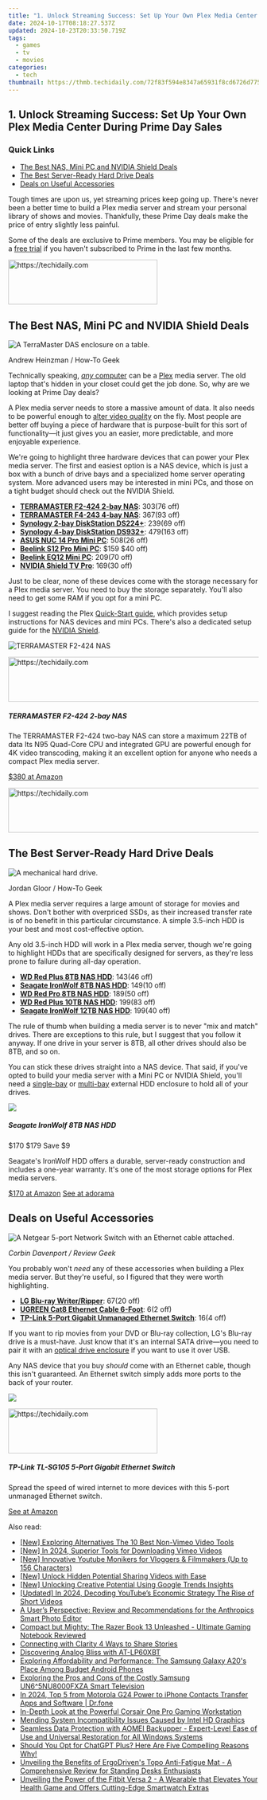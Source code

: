 ```yaml
---
title: "1. Unlock Streaming Success: Set Up Your Own Plex Media Center During Prime Day Sales"
date: 2024-10-17T08:18:27.537Z
updated: 2024-10-23T20:33:50.719Z
tags:
  - games
  - tv
  - movies
categories:
  - tech
thumbnail: https://thmb.techidaily.com/72f83f594e8347a65931f8cd6726d7752e9fa455ebb805c1df40ab92a9a832b1.jpg
---
```


## 1. Unlock Streaming Success: Set Up Your Own Plex Media Center During Prime Day Sales

### Quick Links

* [The Best NAS, Mini PC and NVIDIA Shield Deals](https://video-screen-grab.techidaily.com/new-maximize-your-online-interactions-with-these-5-devices-for-2024/)
* [The Best Server-Ready Hard Drive Deals](https://snapchat-videos.techidaily.com/adding-the-latest-social-media-snapchat-to-mac-for-2024/)
* [Deals on Useful Accessories](https://extra-hints.techidaily.com/a-critical-look-at-ustream-with-similar-sites-for-2024/)

 Tough times are upon us, yet streaming prices keep going up. There's never been a better time to build a Plex media server and stream your personal library of shows and movies. Thankfully, these Prime Day deals make the price of entry slightly less painful.

 Some of the deals are exclusive to Prime members. You may be eligible for a [free trial](https://www.amazon.com/gp/help/customer/display.html?nodeId=G6RZ3AA6NQMCKYEM) if you haven't subscribed to Prime in the last few months.

<!-- affiliate ads begin -->
<a href="https://aligracehair.sjv.io/c/5597632/2047346/19272" target="_top" id="2047346">
  <img src="//a.impactradius-go.com/display-ad/19272-2047346" border="0" alt="https://techidaily.com" width="300" height="90"/>
</a>
<img height="0" width="0" src="https://aligracehair.sjv.io/i/5597632/2047346/19272" style="position:absolute;visibility:hidden;" border="0" />
<!-- affiliate ads end -->

##  The Best NAS, Mini PC and NVIDIA Shield Deals

![A TerraMaster DAS enclosure on a table.](https://static1.howtogeekimages.com/wordpress/wp-content/uploads/2024/06/26.jpg) 

Andrew Heinzman / How-To Geek

 Technically speaking, [_any_ computer](https://twitter-videos.techidaily.com/new-in-2024-the-complete-guide-to-tweeting-visual-content-in-form-of-customized-gifs/) can be a [Plex](https://network-issues.techidaily.com/instantly-eradicate-playback-problems/) media server. The old laptop that's hidden in your closet could get the job done. So, why are we looking at Prime Day deals?

 A Plex media server needs to store a massive amount of data. It also needs to be powerful enough to [alter video quality](https://facebook-video-share.techidaily.com/updated-the-essential-guide-to-verifying-your-youtube-profile/) on the fly. Most people are better off buying a piece of hardware that is purpose-built for this sort of functionality—it just gives you an easier, more predictable, and more enjoyable experience.

 We're going to highlight three hardware devices that can power your Plex media server. The first and easiest option is a NAS device, which is just a box with a bunch of drive bays and a specialized home server operating system. More advanced users may be interested in mini PCs, and those on a tight budget should check out the NVIDIA Shield.

* **[TERRAMASTER F2-424 2-bay NAS](https://www.amazon.com/dp/B0CXPBM2DF?tag=htgprimedaysite-20)**: $303 ($76 off)
* **[TERRAMASTER F4-243 4-bay NAS](https://www.amazon.com/dp/B09VLFYWFY?tag=htgprimedaysite-20)**: $367 ($93 off)
* **[Synology 2-bay DiskStation DS224+](https://shop-links.co/link/?exclusive=1&publisher_slug=itechdaily19598&url=https%3A%2F%2Fclick.linksynergy.com%2Fdeeplink%3Fid%3D2QzUaswX1as%26mid%3D44583%26murl%3Dhttps%253A%252F%252Fwww.newegg.com%252Fsynology-ds124%252Fp%252FN82E16822108840%26u1%3Dhtg2baydiskstationdeal)**: $239 ($69 off)
* **[Synology 4-bay DiskStation DS932+](https://shop-links.co/link/?exclusive=1&publisher_slug=itechdaily19598&url=https%3A%2F%2Fclick.linksynergy.com%2Fdeeplink%3Fid%3D2QzUaswX1as%26mid%3D44583%26murl%3Dhttps%253A%252F%252Fwww.newegg.com%252Fsynology-ds923%252Fp%252F0YH-0064-00009%26u1%3Dhtg4baydiskstationdeal)**: $479 ($163 off)
* **[ASUS NUC 14 Pro Mini PC](https://shop-links.co/link/?exclusive=1&publisher_slug=itechdaily19598&url=https%3A%2F%2Fclick.linksynergy.com%2Fdeeplink%3Fid%3D2QzUaswX1as%26mid%3D44583%26murl%3Dhttps%253A%252F%252Fwww.newegg.com%252Fasus-rnuc14rvku50000ui-nuc-14-pro%252Fp%252FN82E16856110265%26u1%3Dhtgasusnucdeal)**: $508 ($26 off)
* **[Beelink S12 Pro Mini PC](https://amazon.com/dp/B0BVLS7ZHP?tag=htgprimedaysite-20)**: $159 $40 off)
* **[Beelink EQ12 Mini PC](https://amazon.com/dp/B0CYP89CDR?tag=htgprimedaysite-20)**: $209 ($70 off)
* **[NVIDIA Shield TV Pro](https://amazon.com/dp/B07YP9FBMM?tag=htgprimedaysite-20)**: $169 ($30 off)

 Just to be clear, none of these devices come with the storage necessary for a Plex media server. You need to buy the storage separately. You'll also need to get some RAM if you opt for a mini PC.

 I suggest reading the Plex [Quick-Start guide](https://support.plex.tv/articles/200264746-quick-start-step-by-step-guides/), which provides setup instructions for NAS devices and mini PCs. There's also a dedicated setup guide for the [NVIDIA Shield](https://support.plex.tv/articles/221099988-setting-up-and-managing-plex-media-server-on-nvidia-shield/).

![TERRAMASTER F2-424 NAS](https://static1.howtogeekimages.com/wordpress/wp-content/uploads/2024/07/51yvsnas6tl-_ac_sl1500_.jpg) 

<!-- affiliate ads begin -->
<a href="https://appsumo.8odi.net/c/5597632/2043638/7443" target="_top" id="2043638">
  <img src="//a.impactradius-go.com/display-ad/7443-2043638" border="0" alt="https://techidaily.com" width="728" height="90"/>
</a>
<img height="0" width="0" src="https://appsumo.8odi.net/i/5597632/2043638/7443" style="position:absolute;visibility:hidden;" border="0" />
<!-- affiliate ads end -->

#####  TERRAMASTER F2-424 2-bay NAS

The TERRAMASTER F2-424 two-bay NAS can store a maximum 22TB of data Its N95 Quad-Core CPU and integrated GPU are powerful enough for 4K video transcoding, making it an excellent option for anyone who needs a compact Plex media server.

[$380 at Amazon](https://amazon.com/dp/B0CXPBM2DF?tag=htgprimedaysite-20) 

<!-- affiliate ads begin -->
<a href="https://appsumo.8odi.net/c/5597632/2151872/7443" target="_top" id="2151872">
  <img src="//a.impactradius-go.com/display-ad/7443-2151872" border="0" alt="https://techidaily.com" width="728" height="90"/>
</a>
<img height="0" width="0" src="https://appsumo.8odi.net/i/5597632/2151872/7443" style="position:absolute;visibility:hidden;" border="0" />
<!-- affiliate ads end -->

##  The Best Server-Ready Hard Drive Deals

![A mechanical hard drive.](https://static1.howtogeekimages.com/wordpress/wp-content/uploads/2023/09/52974816639_7b4544fc8a_o.jpg) 

Jordan Gloor / How-To Geek  
  
 A Plex media server requires a large amount of storage for movies and shows. Don't bother with overpriced SSDs, as their increased transfer rate is of no benefit in this particular circumstance. A simple 3.5-inch HDD is your best and most cost-effective option.

 Any old 3.5-inch HDD will work in a Plex media server, though we're going to highlight HDDs that are specifically designed for servers, as they're less prone to failure during all-day operation.

* **[WD Red Plus 8TB NAS HDD](https://amazon.com/dp/B0CMQ6SK7W?tag=htgprimedaysite-20)**: $143 ($46 off)
* **[Seagate IronWolf 8TB NAS HDD](https://amazon.com/dp/B084ZV4DXB?tag=htgprimedaysite-20)**: $149 ($10 off)
* **[WD Red Pro 8TB NAS HDD](https://amazon.com/dp/B0D1V2K4LJ?tag=htgprimedaysite-20)**: $189 ($50 off)
* **[WD Red Plus 10TB NAS HDD](https://amazon.com/dp/B08TZPS4QQ?tag=htgprimedaysite-20)**: $199 ($83 off)
* **[Seagate IronWolf 12TB NAS HDD](https://amazon.com/dp/B084ZTSMWF?tag=htgprimedaysite-20)**: $199 ($40 off)

 The rule of thumb when building a media server is to never "mix and match" drives. There are exceptions to this rule, but I suggest that you follow it anyway. If one drive in your server is 8TB, all other drives should also be 8TB, and so on.

 You can stick these drives straight into a NAS device. That said, if you've opted to build your media server with a Mini PC or NVIDIA Shield, you'll need a [single-bay](https://amazon.com/dp/B00LS5NFQ2?tag=htgprimedaysite-20) or [multi-bay](https://amazon.com/dp/B06ZY6DK8N?tag=htgprimedaysite-20) external HDD enclosure to hold all of your drives.

![](https://static1.howtogeekimages.com/wordpress/wp-content/uploads/2023/06/41r29akgr7l-_sl500_-1.jpg) 

#####  Seagate IronWolf 8TB NAS HDD

$170 $179 Save $9 

Seagate's IronWolf HDD offers a durable, server-ready construction and includes a one-year warranty. It's one of the most storage options for Plex media servers.

[$170 at Amazon](https://amazon.com/dp/B084ZV4DXB?tag=htgprimedaysite-20) [See at adorama](https://www.adorama.com/set8000vn004.html) 

##  Deals on Useful Accessories

![A Netgear 5-port Network Switch with an Ethernet cable attached.](https://static1.howtogeekimages.com/wordpress/wp-content/uploads/2023/07/c17243d1.png) 

_Corbin Davenport / Review Geek_

 You probably won't _need_ any of these accessories when building a Plex media server. But they're useful, so I figured that they were worth highlighting.

* **[LG Blu-ray Writer/Ripper](https://amazon.com/dp/B00E7B08MS?tag=htgprimedaysite-20)**: $67 ($20 off)
* **[UGREEN Cat8 Ethernet Cable 6-Foot](https://amazon.com/dp/B0875VL1CJ?tag=htgprimedaysite-20)**: $6 ($2 off)
* **[TP-Link 5-Port Gigabit Unmanaged Ethernet Switch](https://amazon.com/dp/B00A128S24?tag=htgprimedaysite-20)**: $16 ($4 off)

 If you want to rip movies from your DVD or Blu-ray collection, LG's Blu-ray drive is a must-have. Just know that it's an internal SATA drive—you need to pair it with an [optical drive enclosure](https://amazon.com/dp/B06XRCCV44?tag=htgprimedaysite-20sure/dp/B06XRCCV44/) if you want to use it over USB.

 Any NAS device that you buy _should_ come with an Ethernet cable, though this isn't guaranteed. An Ethernet switch simply adds more ports to the back of your router.

![](https://static1.howtogeekimages.com/wordpress/wp-content/uploads/2023/06/tp-link-switch-thumbnail.jpg) 

<!-- affiliate ads begin -->
<a href="https://aligracehair.sjv.io/c/5597632/2087248/19272" target="_top" id="2087248">
  <img src="//a.impactradius-go.com/display-ad/19272-2087248" border="0" alt="https://techidaily.com" width="300" height="90"/>
</a>
<img height="0" width="0" src="https://aligracehair.sjv.io/i/5597632/2087248/19272" style="position:absolute;visibility:hidden;" border="0" />
<!-- affiliate ads end -->

#####  TP-Link TL-SG105 5-Port Gigabit Ethernet Switch

Spread the speed of wired internet to more devices with this 5-port unmanaged Ethernet switch.

[See at Amazon](https://amazon.com/dp/B00A128S24?tag=htgprimedaysite-20)

<ins class="adsbygoogle"
     style="display:block"
     data-ad-format="autorelaxed"
     data-ad-client="ca-pub-7571918770474297"
     data-ad-slot="1223367746"></ins>

<ins class="adsbygoogle"
     style="display:block"
     data-ad-client="ca-pub-7571918770474297"
     data-ad-slot="8358498916"
     data-ad-format="auto"
     data-full-width-responsive="true"></ins>

<span class="atpl-alsoreadstyle">Also read:</span>
<div><ul>
<li><a href="https://vimeo-videos.techidaily.com/new-exploring-alternatives-the-10-best-non-vimeo-video-tools/"><u>[New] Exploring Alternatives The 10 Best Non-Vimeo Video Tools</u></a></li>
<li><a href="https://vimeo-videos.techidaily.com/new-in-2024-superior-tools-for-downloading-vimeo-videos/"><u>[New] In 2024, Superior Tools for Downloading Vimeo Videos</u></a></li>
<li><a href="https://facebook-video-share.techidaily.com/new-innovative-youtube-monikers-for-vloggers-and-filmmakers-up-to-156-characters/"><u>[New] Innovative Youtube Monikers for Vloggers & Filmmakers (Up to 156 Characters)</u></a></li>
<li><a href="https://facebook-video-content.techidaily.com/new-unlock-hidden-potential-sharing-videos-with-ease/"><u>[New] Unlock Hidden Potential Sharing Videos with Ease</u></a></li>
<li><a href="https://youtube-lab.techidaily.com/nlocking-creative-potential-using-google-trends-insights/"><u>[New] Unlocking Creative Potential Using Google Trends Insights</u></a></li>
<li><a href="https://youtube-docs.techidaily.com/ed-in-2024-decoding-youtubes-economic-strategy-the-rise-of-short-videos/"><u>[Updated] In 2024, Decoding YouTube’s Economic Strategy The Rise of Short Videos</u></a></li>
<li><a href="https://buynow-help.techidaily.com/a-users-perspective-review-and-recommendations-for-the-anthropics-smart-photo-editor/"><u>A User’s Perspective: Review and Recommendations for the Anthropics Smart Photo Editor</u></a></li>
<li><a href="https://buynow-help.techidaily.com/compact-but-mighty-the-razer-book-13-unleashed-ultimate-gaming-notebook-reviewed/"><u>Compact but Mighty: The Razer Book 13 Unleashed - Ultimate Gaming Notebook Reviewed</u></a></li>
<li><a href="https://facebook-videos.techidaily.com/connecting-with-clarity-4-ways-to-share-stories/"><u>Connecting with Clarity 4 Ways to Share Stories</u></a></li>
<li><a href="https://buynow-help.techidaily.com/discovering-analog-bliss-with-at-lp60xbt/"><u>Discovering Analog Bliss with AT-LP60XBT</u></a></li>
<li><a href="https://buynow-help.techidaily.com/exploring-affordability-and-performance-the-samsung-galaxy-a20s-place-among-budget-android-phones/"><u>Exploring Affordability and Performance: The Samsung Galaxy A20's Place Among Budget Android Phones</u></a></li>
<li><a href="https://buynow-help.techidaily.com/exploring-the-pros-and-cons-of-the-costly-samsung-un65nu8000fxza-smart-television/"><u>Exploring the Pros and Cons of the Costly Samsung UN6^5NU8000FXZA Smart Television</u></a></li>
<li><a href="https://android-transfer.techidaily.com/in-2024-top-5-from-motorola-g24-power-to-iphone-contacts-transfer-apps-and-software-drfone-by-drfone-transfer-from-android-transfer-from-android/"><u>In 2024, Top 5 from Motorola G24 Power to iPhone Contacts Transfer Apps and Software | Dr.fone</u></a></li>
<li><a href="https://buynow-help.techidaily.com/in-depth-look-at-the-powerful-corsair-one-pro-gaming-workstation/"><u>In-Depth Look at the Powerful Corsair One Pro Gaming Workstation</u></a></li>
<li><a href="https://win11-tips.techidaily.com/mending-system-incompatibility-issues-caused-by-intel-hd-graphics/"><u>Mending System Incompatibility Issues Caused by Intel HD Graphics</u></a></li>
<li><a href="https://fox-search.techidaily.com/seamless-data-protection-with-aomei-backupper-expert-level-ease-of-use-and-universal-restoration-for-all-windows-systems/"><u>Seamless Data Protection with AOMEI Backupper - Expert-Level Ease of Use and Universal Restoration for All Windows Systems</u></a></li>
<li><a href="https://buynow-help.techidaily.com/should-you-opt-for-chatgpt-plus-here-are-five-compelling-reasons-why/"><u>Should You Opt for ChatGPT Plus? Here Are Five Compelling Reasons Why!</u></a></li>
<li><a href="https://buynow-help.techidaily.com/unveiling-the-benefits-of-ergodrivens-topo-anti-fatigue-mat-a-comprehensive-review-for-standing-desks-enthusiasts/"><u>Unveiling the Benefits of ErgoDriven's Topo Anti-Fatigue Mat - A Comprehensive Review for Standing Desks Enthusiasts</u></a></li>
<li><a href="https://buynow-help.techidaily.com/unveiling-the-power-of-the-fitbit-versa-2-a-wearable-that-elevates-your-health-game-and-offers-cutting-edge-smartwatch-extras/"><u>Unveiling the Power of the Fitbit Versa 2 - A Wearable that Elevates Your Health Game and Offers Cutting-Edge Smartwatch Extras</u></a></li>
</ul></div>

